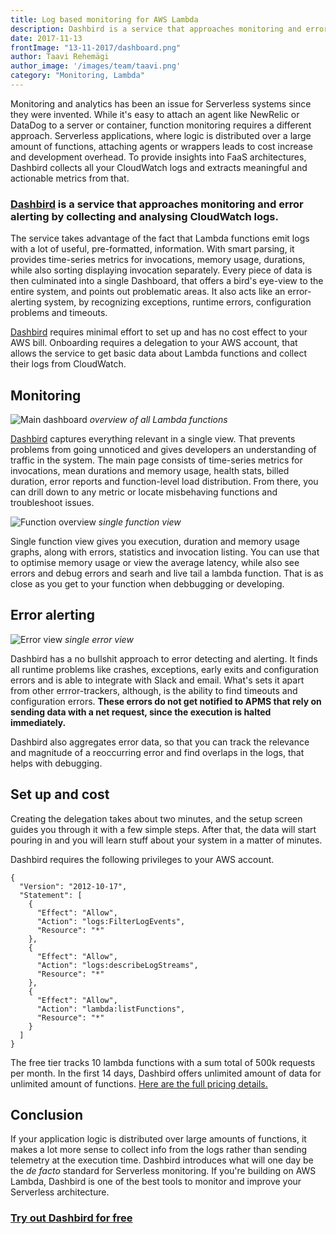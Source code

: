 ```yaml
---
title: Log based monitoring for AWS Lambda
description: Dashbird is a service that approaches monitoring and error-tracking by collecting and analyzing CloudWatch logs.
date: 2017-11-13
frontImage: "13-11-2017/dashboard.png"
author: Taavi Rehemägi
author_image: '/images/team/taavi.png'
category: "Monitoring, Lambda"
---
```


Monitoring and analytics has been an issue for Serverless systems since they were invented. While it's easy to attach an agent like NewRelic or DataDog to a server or container, function monitoring requires a different approach. Serverless applications, where logic is distributed over a large amount of functions, attaching  agents or wrappers leads to cost increase and development overhead. To provide insights into FaaS architectures, Dashbird collects all your CloudWatch logs and extracts meaningful and actionable metrics from that. 
 
### [Dashbird](https://dashbird.io/monitor-aws-lambda) is a service that approaches monitoring and error alerting by collecting and analysing CloudWatch logs.

The service takes advantage of the fact that Lambda functions emit logs with a lot of useful, pre-formatted, information. With smart parsing, it provides time-series metrics for invocations, memory usage, durations, while also sorting displaying invocation separately. Every piece of data is then culminated into a single Dashboard, that offers a
bird's eye-view to the entire system, and points out problematic areas. It also acts like an error-alerting system, by recognizing exceptions, runtime errors, configuration problems and timeouts. 

[Dashbird](https://dashbird.io/monitor-aws-lambda) requires minimal effort to set up and has no cost effect to your AWS bill. Onboarding requires a delegation to your AWS account, that allows the service to get basic data about Lambda functions and collect their logs from CloudWatch.

## Monitoring
![Main dashboard](/images/blog/13-11-2017/dashboard.png)
_overview of all Lambda functions_

[Dashbird](https://dashbird.io/monitor-aws-lambda) captures everything relevant in a single view. That prevents problems from going unnoticed and gives developers an understanding of traffic in the system. The main page consists of time-series metrics for invocations, mean durations and memory usage, health stats, billed duration, error reports and function-level load distribution. From there, you can drill down to any metric or locate misbehaving functions and troubleshoot issues.

![Function overview](/images/blog/13-11-2017/dashbird-function.png)
_single function view_

Single function view gives you execution, duration and  memory usage graphs, along with errors, statistics and invocation listing. You can use that to optimise memory usage or view the average latency, while also see errors and debug errors and searh and live tail a lambda function. That is as close as you get to your function when debbugging or developing.

## Error alerting
![Error view](/images/blog/13-11-2017/error.png)
_single error view_

Dashbird  has a no bullshit approach to error detecting and alerting. It finds all runtime problems like crashes, exceptions, early exits and configuration errors and is able to integrate with Slack and email. What's sets it apart from other errror-trackers, although, is the ability to find timeouts and configuration errors. **These errors do not get notified to APMS that rely on sending data with a net request, since the execution is halted immediately.**

Dashbird also aggregates error data, so that you can track the relevance and magnitude of a reoccurring error and find overlaps in the logs, that helps with debugging.

## Set up and cost
Creating the delegation takes about two minutes, and the setup screen guides you through it with a few simple steps. After that, the data will start pouring in and you will learn stuff about your system in a matter of minutes. 

Dashbird requires the following privileges to your AWS account.

```
{
  "Version": "2012-10-17",
  "Statement": [
    {
      "Effect": "Allow",
      "Action": "logs:FilterLogEvents",
      "Resource": "*"
    },
    {
      "Effect": "Allow",
      "Action": "logs:describeLogStreams",
      "Resource": "*"
    },
    {
      "Effect": "Allow",
      "Action": "lambda:listFunctions",
      "Resource": "*"
    }
  ]
}
```

The free tier tracks 10 lambda functions with a sum total of  500k requests per month. In the first 14 days, Dashbird offers unlimited amount of data for unlimited amount of functions. [Here are the full pricing details.](https://dashbird.io/pricing)

## Conclusion
If your application logic is distributed over large amounts of functions, it makes a lot more sense to collect info from the logs rather than sending telemetry at the execution time. Dashbird introduces what will one day be the _de facto_ standard for Serverless monitoring. If you're building on AWS Lambda, Dashbird is one of the best tools to monitor and improve your Serverless architecture.

### [Try out Dashbird for free](https://dashbird.io/register) 
